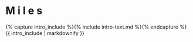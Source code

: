 <div class="well">
    <div class="row">
        <div class="col-md-12">
            <h1 class="christmas">
                <span>M</span>
                <span>i</span>
                <span>l</span>
                <span>e</span>
                <span>s</span>
            </h1>
            <p>
                {% capture intro_include %}{% include intro-text.md %}{% endcapture %}
                {{ intro_include | markdownify }}
            </p>
        </div>
    </div>
</div>
